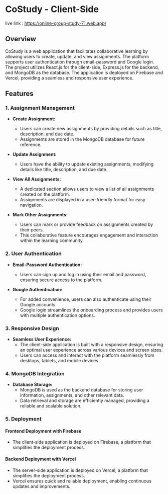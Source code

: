 # CoStudy - Client-Side

live link : https://online-group-study-71.web.app/


## Overview

CoStudy is a web application that facilitates collaborative learning by allowing users to create, update, and view assignments. The platform supports user authentication through email-password and Google login. The project utilizes React.js for the client-side, Express.js for the backend, and MongoDB as the database. The application is deployed on Firebase and Vercel, providing a seamless and responsive user experience.

## Features

### 1. Assignment Management

- **Create Assignment:**
  - Users can create new assignments by providing details such as title, description, and due date.
  - Assignments are stored in the MongoDB database for future reference.

- **Update Assignment:**
  - Users have the ability to update existing assignments, modifying details like title, description, and due date.

- **View All Assignments:**
  - A dedicated section allows users to view a list of all assignments created on the platform.
  - Assignments are displayed in a user-friendly format for easy navigation.

- **Mark Other Assignments:**
  - Users can mark or provide feedback on assignments created by their peers.
  - This collaborative feature encourages engagement and interaction within the learning community.

### 2. User Authentication

- **Email-Password Authentication:**
  - Users can sign up and log in using their email and password, ensuring secure access to the platform.

- **Google Authentication:**
  - For added convenience, users can also authenticate using their Google accounts.
  - Google login streamlines the onboarding process and provides users with multiple authentication options.

### 3. Responsive Design

- **Seamless User Experience:**
  - The client-side application is built with a responsive design, ensuring an optimal user experience across various devices and screen sizes.
  - Users can access and interact with the platform seamlessly from desktops, tablets, and mobile devices.

### 4. MongoDB Integration

- **Database Storage:**
  - MongoDB is used as the backend database for storing user information, assignments, and other relevant data.
  - Data retrieval and storage are efficiently managed, providing a reliable and scalable solution.

### 5. Deployment

#### Frontend Deployment with Firebase

  - The client-side application is deployed on Firebase, a platform that simplifies the deployment process.

#### Backend Deployment with Vercel

  - The server-side application is deployed on Vercel, a platform that simplifies the deployment process.
  - Vercel ensures quick and reliable deployment, enabling continuous updates and improvements.
